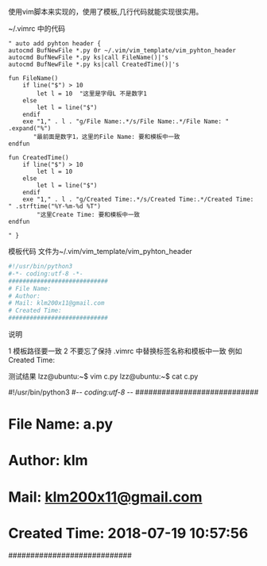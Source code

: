 
使用vim脚本来实现的，使用了模板,几行代码就能实现很实用。

~/.vimrc 中的代码

~~~vim
" auto add pyhton header {
autocmd BufNewFile *.py 0r ~/.vim/vim_template/vim_pyhton_header
autocmd BufNewFile *.py ks|call FileName()|'s
autocmd BufNewFile *.py ks|call CreatedTime()|'s

fun FileName()
    if line("$") > 10
        let l = 10  "这里是字母L 不是数字1 
    else
        let l = line("$")
    endif 
    exe "1," . l . "g/File Name:.*/s/File Name:.*/File Name: " .expand("%")  
       "最前面是数字1，这里的File Name: 要和模板中一致
endfun 

fun CreatedTime()
    if line("$") > 10
        let l = 10
    else
        let l = line("$")
    endif 
    exe "1," . l . "g/Created Time:.*/s/Created Time:.*/Created Time: " .strftime("%Y-%m-%d %T") 
        "这里Create Time: 要和模板中一致
endfun 

" }
~~~

模板代码 文件为~/.vim/vim_template/vim_pyhton_header  
  
~~~python
#!/usr/bin/python3
#-*- coding:utf-8 -*-
############################
# File Name:
# Author: 
# Mail: klm200x11@gmail.com
# Created Time:  
############################

~~~

说明   

1 模板路径要一致
2 不要忘了保持 .vimrc 中替换标签名称和模板中一致 例如  Created Time:

测试结果
lzz@ubuntu:~$ vim c.py
lzz@ubuntu:~$ cat c.py 


#!/usr/bin/python3
#-*- coding:utf-8 -*-
############################
# File Name: a.py
# Author: klm
# Mail: klm200x11@gmail.com
# Created Time: 2018-07-19 10:57:56
############################

